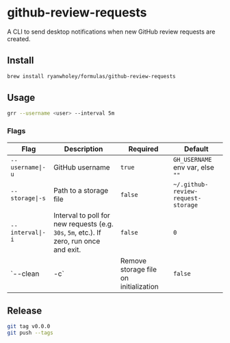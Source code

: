# github-review-requests

A CLI to send desktop notifications when new GitHub review requests are created.

## Install

```sh
brew install ryanwholey/formulas/github-review-requests
```

## Usage

```sh
grr --username <user> --interval 5m
```

### Flags

| Flag | Description | Required | Default |
|---|---|---|---|
| `--username\|-u` | GitHub username | `true` | `GH_USERNAME` env var, else `""` |
| `--storage\|-s` | Path to a storage file | `false` | `~/.github-review-request-storage`|
| `--interval\|-i` | Interval to poll for new requests (e.g. `30s`, `5m`, etc.). If zero, run once and exit. | `false` | `0` |
| `--clean|-c` | Remove storage file on initialization | `false` | `false` |

## Release

```sh
git tag v0.0.0
git push --tags
```
